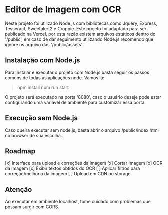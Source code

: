# Editor de Imagem com OCR
Neste projeto foi utilizado Node.js com bibliotecas como Jquery, Express, Tesseract, Sweetalert2 e Croppie. 
Este projeto foi adaptado para ser publicado na Vercel, por esta razão existem arquivos estáticos dentro do '/public', em caso de dar seguimento utilizando Node.js recomendo que ignore os arquivo das '/public/assets'.

## Instalação com Node.js
Para instalar e executar o projeto com Node.js basta seguir os passos comuns de todas as aplicações node. Vamos lá:
> npm install
> npm run start

O projeto será executado na porta '8080', caso o usuário deseje pode estar configurando uma variavel de ambiente para customizar essa porta.

## Execução sem Node.js
Caso queira executar sem node.js, basta abrir o arquivo /public/index.html no browser de sua escolha.

## Roadmap 
[x] Interface para upload e correções da imagem
[x] Cortar Imagem
[x] OCR da Imagem
[x] Exibir textos obtidos do OCR
[ ] Aplicar filtros para correção/melhoria da imagem
[ ] Upload em CDN ou storage

## Atenção
Ao executar em ambiente localhost, tome cuidado com problemas que possam surgir com CORS.

